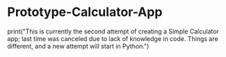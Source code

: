 # Prototype-Calculator-App
print("This is currently the second attempt of creating a Simple Calculator app; last time was canceled due to lack of knowledge in code. Things are different, and a new attempt will start in Python.")
